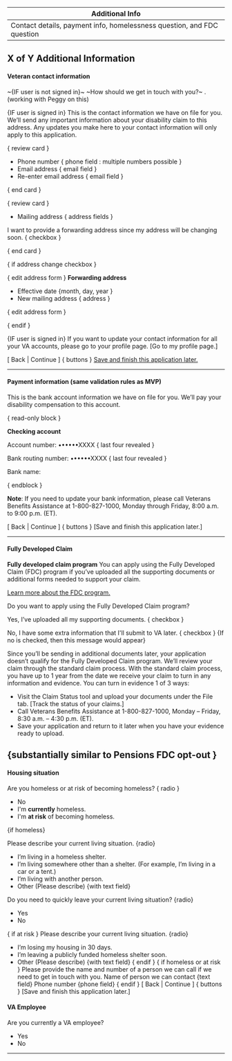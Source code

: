 | Additional Info                                              |
| ------------------------------------------------------------ |
| Contact details, payment info, homelessness question, and FDC question |

## X of Y Additional Information


#### Veteran contact information

~{IF user is not signed in}~
~How should we get in touch with you?~ . (working with Peggy on this)

{IF user is signed in}
This is the contact information we have on file for you. We’ll send any important information about your disability claim to this address. Any updates you make here to your contact information will only apply to this application.

{ review card }

- Phone number { phone field : multiple numbers possible }
- Email address { email field }
- Re-enter email address { email field }

{ end card }

{ review card }

- Mailing address { address fields }
  
I want to provide a forwarding address since my address will be changing soon.
{ checkbox }

{ end card }

{ if address change checkbox }

{ edit address form }
**Forwarding address**

- Effective date {month, day, year }
- New mailing address { address }

{ edit address form }

{ endif }

{IF user is signed in}
If you want to update your contact information for all your VA accounts, please go to your profile page.
[Go to my profile page.]


[ Back | Continue ] { buttons }
[Save and finish this application later.]()


------


#### Payment information (same validation rules as MVP)

This is the bank account information we have on file for you. We’ll pay your disability compensation 
to this account. 

{ read-only block }

**Checking account**

Account number: ••••••XXXX { last four revealed }

Bank routing number: ••••••XXXX { last four revealed }

Bank name:

{ endblock }

**Note**: If you need to update your bank information, please call Veterans Benefits Assistance at 1-800-827-1000, Monday through Friday, 8:00 a.m. to 9:00 p.m. (ET). 


[ Back | Continue ] { buttons }
[Save and finish this application later.]

------

#### Fully Developed Claim

**Fully developed claim program**
You can apply using the Fully Developed Claim (FDC) program if you’ve uploaded all the supporting documents or additional forms needed to support your claim.

[Learn more about the FDC program.](link)

Do you want to apply using the Fully Developed Claim program?

Yes, I’ve uploaded all my supporting documents. { checkbox }

No, I have some extra information that I'll submit to VA later. { checkbox }
{If no is checked, then this message would appear}

Since you’ll be sending in additional documents later, your application doesn’t qualify for the Fully Developed Claim program. We’ll review your claim through the standard claim process.
With the standard claim process, you have up to 1 year from the date we receive your claim to turn in any information and evidence.
You can turn in evidence 1 of 3 ways:
-	Visit the Claim Status tool and upload your documents under the File tab. [Track the status of your claims.] 
-	Call Veterans Benefits Assistance at 1-800-827-1000, Monday – Friday, 8:30 a.m. – 4:30 p.m. (ET). 
- Save your application and return to it later when you have your evidence ready to upload.



{substantially similar to Pensions FDC opt-out }
------



#### Housing situation

Are you homeless or at risk of becoming homeless? { radio }
- No
- I'm **currently** homeless.
- I'm **at risk** of becoming homeless.

{if homeless}

Please describe your current living situation. {radio}
- I’m living in a homeless shelter.
- I’m living somewhere other than a shelter. (For example, I’m living in a car or a tent.)
- I’m living with another person.
- Other (Please describe) {with text field}

Do you need to quickly leave your current living situation? {radio}
- Yes
- No

{ if at risk }
Please describe your current living situation. {radio}
- I’m losing my housing in 30 days.
- I’m leaving a publicly funded homeless shelter soon.
- Other (Please describe) {with text field}
{ endif }
{ if homeless or at risk }
Please provide the name and number of a person we can call if we need to get in touch with you.
Name of person we can contact {text field}
Phone number {phone field}
{ endif }
[ Back | Continue ] { buttons }
[Save and finish this application later.]

#### VA Employee
Are you currently a VA employee?
- Yes
- No

------




